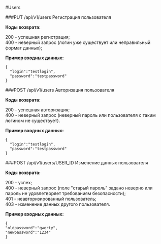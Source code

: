 #Users

###PUT /api/v1/users
Регистрация пользователя

**Коды возврата:**

200 - успешная регистрация;    
400 - неверный запрос (логин уже существует или неправильный формат данных);

**Пример входных данных:**

    {
      "login":"testlogin",
      "password":"testpassword"
    }

###POST /api/v1/users
Авторизация пользователя

**Коды возврата:**

200 - успешная авторизация;     
400 - неверный запрос (неверный пароль или пользователя с таким логином не существует).

**Пример входных данных:**

    {
      "login":"testlogin",
      "password":"testpassword"
    }

###POST /api/v1/users/USER_ID
Изменение данных пользователя

**Коды возврата:**

200 - успех;    
400 - неверный запрос (поле "старый пароль" задано неверно или пароль не удовлетворяет требованиям безопасности);     
401 - неавторизированный пользователь;     
403 - изменение данных другого пользователя.   

**Пример входных данных:**

    {
    "oldpassword":"qwerty",
    "newpassword":"1234"
    }

